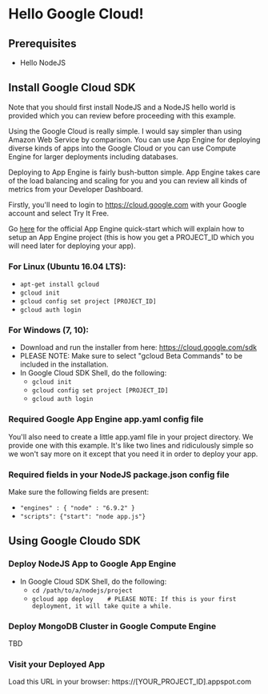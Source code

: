 # Hello Google Cloud!

## Prerequisites
-   Hello NodeJS

## Install Google Cloud SDK
Note that you should first install NodeJS and a NodeJS hello world
is provided which you can review before proceeding with
this example.

Using the Google Cloud is really simple. I would say simpler than using Amazon
Web Service by comparison.  You can use App Engine for deploying diverse
kinds of apps into the Google Cloud or you can use Compute Engine
for larger deployments including databases.

Deploying to App Engine is fairly bush-button simple.  App Engine
takes care of the load balancing and scaling for you and you can review
all kinds of metrics from your Developer Dashboard.

Firstly, you'll need to login to https://cloud.google.com with your Google account and
select Try It Free.

Go [here](https://cloud.google.com/nodejs/getting-started/hello-world) for the
official App Engine quick-start which will explain how to
setup an App Engine project (this is how you get a PROJECT_ID which you will
need later for deploying your app).

### For Linux (Ubuntu 16.04 LTS):
-   `apt-get install gcloud`
-   `gcloud init`
-   `gcloud config set project [PROJECT_ID]`
-   `gcloud auth login`

### For Windows (7, 10):
-   Download and run the installer from here: https://cloud.google.com/sdk
   -   PLEASE NOTE: Make sure to select "gcloud Beta Commands" to be included in the installation.
-   In Google Cloud SDK Shell, do the following:
    -   `gcloud init`
    -   `gcloud config set project [PROJECT_ID]`
    -   `gcloud auth login`

### Required Google App Engine app.yaml config file
You'll also need to create a little app.yaml file in your project directory.
We provide one with this example.  It's like two lines and ridiculously
simple so we won't say more on it except that you need it
in order to deploy your app.

### Required fields in your NodeJS package.json config file
Make sure the following fields are present:
-   `"engines" : { "node" : "6.9.2" }`
-   `"scripts": {"start": "node app.js"}`

## Using Google Cloudo SDK

### Deploy NodeJS App to Google App Engine
-   In Google Cloud SDK Shell, do the following:
    -   `cd /path/to/a/nodejs/project`
    -    `gcloud app deploy    # PLEASE NOTE: If this is your first deployment, it will take quite a while.`

### Deploy MongoDB Cluster in Google Compute Engine
TBD

### Visit your Deployed App
Load this URL in your browser:
https://[YOUR_PROJECT_ID].appspot.com

